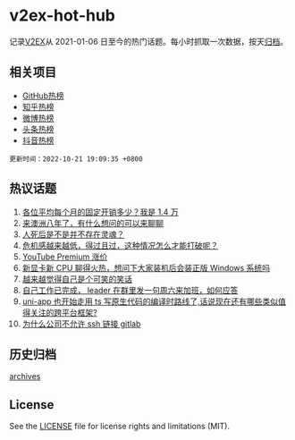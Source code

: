 # v2ex-hot-hub

 记录[V2EX](https://www.v2ex.com/)从 2021-01-06 日至今的热门话题。每小时抓取一次数据，按天[归档](archives)。
 
 ## 相关项目

- [GitHub热榜](https://github.com/snaildev/github-hot-hub)
- [知乎热榜](https://github.com/snaildev/zhihu-hot-hub)
- [微博热榜](https://github.com/snaildev/weibo-hot-hub)
- [头条热榜](https://github.com/snaildev/toutiao-hot-hub)
- [抖音热榜](https://github.com/snaildev/douyin-hot-hub)


 `更新时间：2022-10-21 19:09:35 +0800`

## 热议话题

1. [各位平均每个月的固定开销多少？我是 1.4 万](https://www.v2ex.com/t/888731)
1. [来澳洲八年了，有什么想问的可以来聊聊](https://www.v2ex.com/t/888670)
1. [人死后是不是并不存在灵魂？](https://www.v2ex.com/t/888570)
1. [危机感越来越低，得过且过，这种情况怎么才能打破呢？](https://www.v2ex.com/t/888614)
1. [YouTube Premium 涨价](https://www.v2ex.com/t/888587)
1. [新显卡新 CPU 聊得火热，想问下大家装机后会装正版 Windows 系统吗](https://www.v2ex.com/t/888682)
1. [越来越觉得自己是个可笑的笑话](https://www.v2ex.com/t/888565)
1. [自己工作已完成， leader 在群里发一句周六来加班，如何应答](https://www.v2ex.com/t/888719)
1. [uni-app 也开始走用 ts 写原生代码的编译时路线了,话说现在还有哪些类似值得关注的跨平台框架?](https://www.v2ex.com/t/888611)
1. [为什么公司不允许 ssh 链接 gitlab](https://www.v2ex.com/t/888699)

## 历史归档

[archives](archives)

## License

See the [LICENSE](LICENSE) file for license rights and limitations (MIT).
